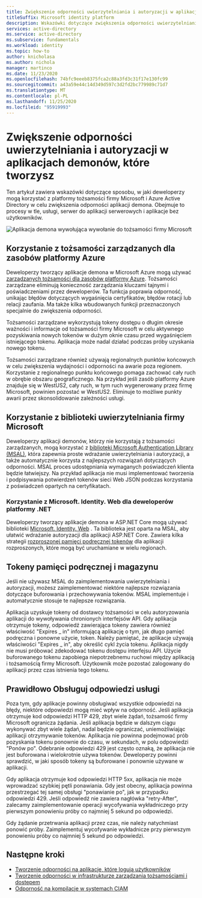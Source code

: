 ```yaml
---
title: Zwiększenie odporności uwierzytelniania i autoryzacji w aplikacjach demonów, które tworzysz
titleSuffix: Microsoft identity platform
description: Wskazówki dotyczące zwiększenia odporności uwierzytelniania i autoryzacji w aplikacji demona przy użyciu platformy tożsamości firmy Microsoft
services: active-directory
ms.service: active-directory
ms.subservice: fundamentals
ms.workload: identity
ms.topic: how-to
author: knicholasa
ms.author: nichola
manager: martinco
ms.date: 11/23/2020
ms.openlocfilehash: 74bfc9eeeb8375fca2c88a3fd3c31f17e130fc99
ms.sourcegitcommit: a43a59e44c14d349d597c3d2fd2bc779989c71d7
ms.translationtype: MT
ms.contentlocale: pl-PL
ms.lasthandoff: 11/25/2020
ms.locfileid: "95919993"
---
```

# <a name="increase-the-resilience-of-authentication-and-authorization-in-daemon-applications-you-develop"></a>Zwiększenie odporności uwierzytelniania i autoryzacji w aplikacjach demonów, które tworzysz

Ten artykuł zawiera wskazówki dotyczące sposobu, w jaki deweloperzy mogą korzystać z platformy tożsamości firmy Microsoft i Azure Active Directory w celu zwiększenia odporności aplikacji demona. Obejmuje to procesy w tle, usługi, serwer do aplikacji serwerowych i aplikacje bez użytkowników.

![Aplikacja demona wywołująca wywołanie do tożsamości firmy Microsoft](media/resilience-daemon-app/calling-microsoft-identity.png)

## <a name="use-managed-identities-for-azure-resources"></a>Korzystanie z tożsamości zarządzanych dla zasobów platformy Azure

Deweloperzy tworzący aplikacje demona w Microsoft Azure mogą używać [zarządzanych tożsamości dla zasobów platformy Azure](https://docs.microsoft.com/azure/active-directory/managed-identities-azure-resources/overview). Tożsamości zarządzane eliminują konieczność zarządzania kluczami tajnymi i poświadczeniami przez deweloperów. Ta funkcja poprawia odporność, unikając błędów dotyczących wygaśnięcia certyfikatów, błędów rotacji lub relacji zaufania. Ma także kilka wbudowanych funkcji przeznaczonych specjalnie do zwiększenia odporności.

Tożsamości zarządzane wykorzystują tokeny dostępu o długim okresie ważności i informacje od tożsamości firmy Microsoft w celu aktywnego pozyskiwania nowych tokenów w dużym oknie czasu przed wygaśnięciem istniejącego tokenu. Aplikacja może nadal działać podczas próby uzyskania nowego tokenu.

Tożsamości zarządzane również używają regionalnych punktów końcowych w celu zwiększenia wydajności i odporności na awarie poza regionem. Korzystanie z regionalnego punktu końcowego pomaga zachować cały ruch w obrębie obszaru geograficznego. Na przykład jeśli zasób platformy Azure znajduje się w WestUS2, cały ruch, w tym ruch wygenerowany przez firmę Microsoft, powinien pozostać w WestUS2. Eliminuje to możliwe punkty awarii przez skonsolidowanie zależności usługi.

## <a name="use-the-microsoft-authentication-library"></a>Korzystanie z biblioteki uwierzytelniania firmy Microsoft

Deweloperzy aplikacji demonów, którzy nie korzystają z tożsamości zarządzanych, mogą korzystać z [biblioteki Microsoft Authentication Library (MSAL)](https://docs.microsoft.com/azure/active-directory/develop/msal-overview), która zapewnia proste wdrażanie uwierzytelniania i autoryzacji, a także automatycznie korzysta z najlepszych rozwiązań dotyczących odporności. MSAL proces udostępniania wymaganych poświadczeń klienta będzie łatwiejszy. Na przykład aplikacja nie musi implementować tworzenia i podpisywania potwierdzeń tokenów sieci Web JSON podczas korzystania z poświadczeń opartych na certyfikatach.

### <a name="use-microsoftidentityweb-for-net-developers"></a>Korzystanie z Microsoft. Identity. Web dla deweloperów platformy .NET

Deweloperzy tworzący aplikacje demona w ASP.NET Core mogą używać biblioteki [Microsoft. Identity. Web](https://docs.microsoft.com/azure/active-directory/develop/microsoft-identity-web) . Ta biblioteka jest oparta na MSAL, aby ułatwić wdrażanie autoryzacji dla aplikacji ASP.NET Core. Zawiera kilka strategii [rozproszonej pamięci podręcznej tokenów](https://github.com/AzureAD/microsoft-identity-web/wiki/token-cache-serialization#distributed-token-cache) dla aplikacji rozproszonych, które mogą być uruchamiane w wielu regionach.

## <a name="cache-and-store-tokens"></a>Tokeny pamięci podręcznej i magazynu

Jeśli nie używasz MSAL do zaimplementowania uwierzytelniania i autoryzacji, możesz zaimplementować niektóre najlepsze rozwiązania dotyczące buforowania i przechowywania tokenów. MSAL implementuje i automatycznie stosuje te najlepsze rozwiązania.

Aplikacja uzyskuje tokeny od dostawcy tożsamości w celu autoryzowania aplikacji do wywoływania chronionych interfejsów API. Gdy aplikacja otrzymuje tokeny, odpowiedź zawierająca tokeny zawiera również właściwość "Expires \_ in" informującą aplikację o tym, jak długo pamięć podręczna i ponowne użycie, token. Należy pamiętać, że aplikacje używają właściwości "Expires \_ in", aby określić cykl życia tokenu. Aplikacja nigdy nie musi próbować zdekodować tokenu dostępu interfejsu API. Użycie buforowanego tokenu zapobiega niepotrzebnemu ruchowi między aplikacją i tożsamością firmy Microsoft. Użytkownik może pozostać zalogowany do aplikacji przez czas istnienia tego tokenu.

## <a name="properly-handle-service-responses"></a>Prawidłowo Obsługuj odpowiedzi usługi

Poza tym, gdy aplikacje powinny obsługiwać wszystkie odpowiedzi na błędy, niektóre odpowiedzi mogą mieć wpływ na odporność. Jeśli aplikacja otrzymuje kod odpowiedzi HTTP 429, zbyt wiele żądań, tożsamość firmy Microsoft ogranicza żądania. Jeśli aplikacja będzie w dalszym ciągu wykonywać zbyt wiele żądań, nadal będzie ograniczać, uniemożliwiając aplikacji otrzymywanie tokenów. Aplikacja nie powinna podejmować prób pozyskania tokenu ponownie do czasu, w sekundach, w polu odpowiedzi "Ponów po". Odebranie odpowiedzi 429 jest często oznaką, że aplikacja nie jest buforowana i wielokrotnie używa tokenów. Deweloperzy powinni sprawdzić, w jaki sposób tokeny są buforowane i ponownie używane w aplikacji.

Gdy aplikacja otrzymuje kod odpowiedzi HTTP 5xx, aplikacja nie może wprowadzać szybkiej pętli ponawiania. Gdy jest obecny, aplikacja powinna przestrzegać tej samej obsługi "ponawianie po", jak w przypadku odpowiedzi 429. Jeśli odpowiedź nie zawiera nagłówka "retry-After", zalecamy zaimplementowanie operacji wycofywania wykładniczego przy pierwszym ponowieniu próby co najmniej 5 sekund po odpowiedzi.

Gdy żądanie przetrwania aplikacji przez czas, nie należy natychmiast ponowić próby. Zaimplementuj wycofywanie wykładnicze przy pierwszym ponowieniu próby co najmniej 5 sekund po odpowiedzi.

## <a name="next-steps"></a>Następne kroki

- [Tworzenie odporności na aplikacje, które logują użytkowników](resilience-client-app.md)
- [Tworzenie odporności w infrastrukturze zarządzania tożsamościami i dostępem](resilience-in-infrastructure.md)
- [Odporność na kompilacje w systemach CIAM](resilience-b2c.md)

